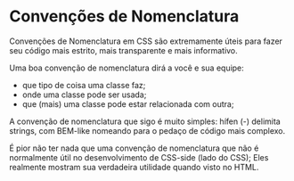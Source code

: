# Convenções de Nomenclatura

Convenções de Nomenclatura em CSS são extremamente úteis para fazer seu código mais estrito, mais transparente e mais informativo.

Uma boa convenção de nomenclatura dirá a você e sua equipe:

- que tipo de coisa uma classe faz;
- onde uma classe pode ser usada;
- que (mais) uma classe pode estar relacionada com outra;

A convenção de nomenclatura que sigo é muito simples: hífen (-) delimita strings, com BEM-like nomeando para o pedaço de código mais complexo.

É pior não ter nada que uma convenção de nomenclatura que não é normalmente útil no desenvolvimento de CSS-side (lado do CSS); Eles realmente mostram sua verdadeira utilidade quando visto no HTML.
